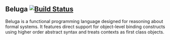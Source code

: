 ## Beluga  [![Build Status](https://travis-ci.org/Beluga-lang/Beluga.svg?branch=master)](https://travis-ci.org/Beluga-lang/Beluga)

Beluga is a functional programming language designed for reasoning
about formal systems. It features direct support for object-level
binding constructs using higher order abstract syntax and treats
contexts as first class objects.
